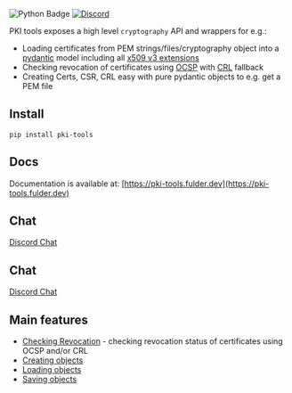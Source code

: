 ![Python Badge](https://img.shields.io/badge/python-3.8%2B-blue.svg?style=for-the-badge&logo=python)
[![Discord](https://img.shields.io/badge/chat-gray?style=for-the-badge&logo=discord&logoColor=white&cacheSeconds=0)](https://discord.gg/6E6Uw7Tm)

PKI tools exposes a high level `cryptography` API and wrappers for e.g.:

* Loading certificates from PEM strings/files/cryptography object into
  a [pydantic][pydantic-docs] model including all
  [x509 v3 extensions][ext-draft]
* Checking revocation of certificates using [OCSP][ocsp-draft] with
  [CRL][crl-draft] fallback
* Creating Certs, CSR, CRL easy with pure pydantic objects to e.g. get a
  PEM file

## Install

`pip install pki-tools`

## Docs

Documentation is available
at: [https://pki-tools.fulder.dev](https://pki-tools.fulder.dev)

## Chat

[Discord Chat](https://discord.gg/6E6Uw7Tm)

## Chat

[Discord Chat](https://discord.gg/6E6Uw7Tm)

## Main features

* [Checking Revocation][revoke-check] - checking revocation status of certificates using OCSP and/or CRL
* [Creating objects][create-objects]
* [Loading objects][load-objects]
* [Saving objects][save-objects]


[pydantic-docs]: https://docs.pydantic.dev/latest/

[ocsp-draft]: https://datatracker.ietf.org/doc/html/rfc5280.html#section-4.2.2.1

[crl-draft]: https://datatracker.ietf.org/doc/html/rfc5280.html#section-4.2.1.13

[ext-draft]: https://datatracker.ietf.org/doc/html/rfc5280.html#section-4.2

[revoke-check]: https://pki-tools.fulder.dev/funcs/check_revocation/#pki_tools.funcs.check_revocation.is_revoked--examples

[create-objects]: https://pki-tools.fulder.dev/#creating-x509-objects

[load-objects]: https://pki-tools.fulder.dev/#loading-x509-objects

[save-objects]: https://pki-tools.fulder.dev/#saving-x509-objects